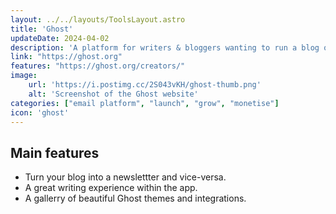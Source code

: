 ```yaml
---
layout: ../../layouts/ToolsLayout.astro
title: 'Ghost'
updateDate: 2024-04-02
description: 'A platform for writers & bloggers wanting to run a blog or newsletter and monetize it with memberships.'
link: "https://ghost.org"
features: "https://ghost.org/creators/"
image:
    url: 'https://i.postimg.cc/2S043vKH/ghost-thumb.png'
    alt: 'Screenshot of the Ghost website'
categories: ["email platform", "launch", "grow", "monetise"]
icon: 'ghost'
---
```



## Main features

- Turn your blog into a newslettter and vice-versa.
- A great writing experience within the app.
- A gallerry of beautiful Ghost themes and integrations.



